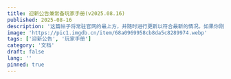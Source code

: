 ```yaml
---
title: 迎新公告兼常备玩家手册(v2025.08.16)
published: 2025-08-16
description: '这篇帖子将常驻官网的最上方，并随时进行更新以符合最新的情况。如果你刚刚加入我们，请务必仔细阅读它的全部内容，如果你是老朋友，那在遇到网络和纠纷等问题时也别忘了回来看看！'
image: 'https://pic1.imgdb.cn/item/68a0969958cb8da5c8289974.webp'
tags: ['迎新公告', '玩家手册']
category: '文档'
draft: false 
lang: ''
pinned: true
---
```




<script src="https://giscus.app/client.js"
        data-repo="HyenaMC/blog-site-giscus"
        data-repo-id="R_kgDOPeyQHQ"
        data-category="Announcements"
        data-category-id="DIC_kwDOPeyQHc4CuPDO"
        data-mapping="pathname"
        data-strict="0"
        data-reactions-enabled="1"
        data-emit-metadata="1"
        data-input-position="bottom"
        data-theme="preferred_color_scheme"
        data-lang="zh-CN"
        data-loading="lazy"
        crossorigin="anonymous"
        async>
</script>
